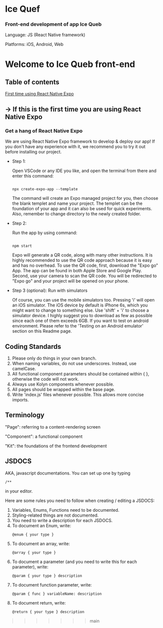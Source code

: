 # Ice Quef

### Front-end development of app Ice Queb

Language: JS (React Native framework)


Platforms: iOS, Android, Web

# Welcome to Ice Queb front-end




## Table of contents




[First time using React Native Expo](https://github.com/algebra2boy/Ice-Quef/tree/Jianxin#--if-this-is-the-first-time-you-are-using-react-native-expo)




## -> If this is the first time you are using React Native Expo

### Get a hang of React Native Expo




We are using React Native Expo framework to develop & deploy our app!
If you don't have any experience with it, we recommend you to try it
out before installing our project. 

* Step 1:

   Open VSCode or any IDE you like, and open the terminal from there
and enter this command:

   ```

   npx create-expo-app --template

   ```

   The command will create an Expo managed project for you, then choose 
the blank templet and name your project. The templet can be the
foundation of your app and it can also be used for quick experiments.
Also, remember to change directory to the newly created folder.

* Step 2:

   Run the app by using command:

   ```

   npm start

   ```

   Expo will generate a QR code, along with many other instructions.
It is highly recommended to use the QR code approach because 
it is easy and has no overhead. To use the QR code, first, download
the "Expo go" App. The app can be found in both Apple Store and Google Play.
Second, use your camera to scan the QR code. You will be redirected to
"Expo go" and your project will be opened on your phone.


* Step 3 (optional):
   Run with simulators
  
   Of course, you can use the mobile simulators too. 
Pressing 'i' will open an iOS simulator. The iOS device by default is iPhone 6s, 
which you might want to change to something else. Use 'shift' + 'i' to choose a 
simulator device. I highly suggest you to download as few as possible since each 
one of them exceeds 6GB. If you want to test on android environment. Please refer 
to the 'Testing on an Android emulator' section on this Readme page.

## Coding Standards
1. Please only do things in your own branch.
2. When naming variables, do not use underscores. Instead, use camelCase.
3. All functional component parameters should be contained within { },
   otherwise the code will not work.
4. Always use Kolyn components whenever possible.
5. All pages should be wrapped within the base page.
6. Write 'index.js' files whenever possible. This allows more concise imports.

## Terminology
"Page": referring to a content-rendering screen

"Component": a functional component

"Kit": the foundations of the frontend development

## JSDOCS
AKA, javascript documentations. You can set up one by typing

```
/**
```
in your editor.

Here are some rules you need to follow when creating / editing
a JSDOCS:

1. Variables, Enums, Functions need to be documented.
2. Styling-related things are not documented.
3. You need to write a description for each JSDOCS.
4. To document an Enum, write:
   ```
   @enum { your type }
   ```
5. To document an array, write:
   ```
   @array { your type }
   ```
6. To document a parameter (and you need to write this for each parameter), write:
   ```
   @param { your type } description
   ```
7. To document function parameter, write:
   ```
   @param { func } variableName: description
   ```
8. To document return, write:
   ```
   @return { your type } description
   ```
   












>>>>>>> main
